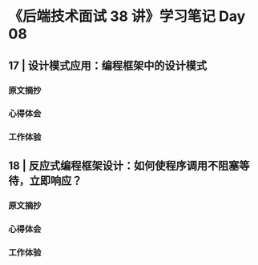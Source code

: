 # 《后端技术面试 38 讲》学习笔记 Day 08

## 17 | 设计模式应用：编程框架中的设计模式

### 原文摘抄

### 心得体会


### 工作体验

## 18 | 反应式编程框架设计：如何使程序调用不阻塞等待，立即响应？

### 原文摘抄

### 心得体会


### 工作体验
